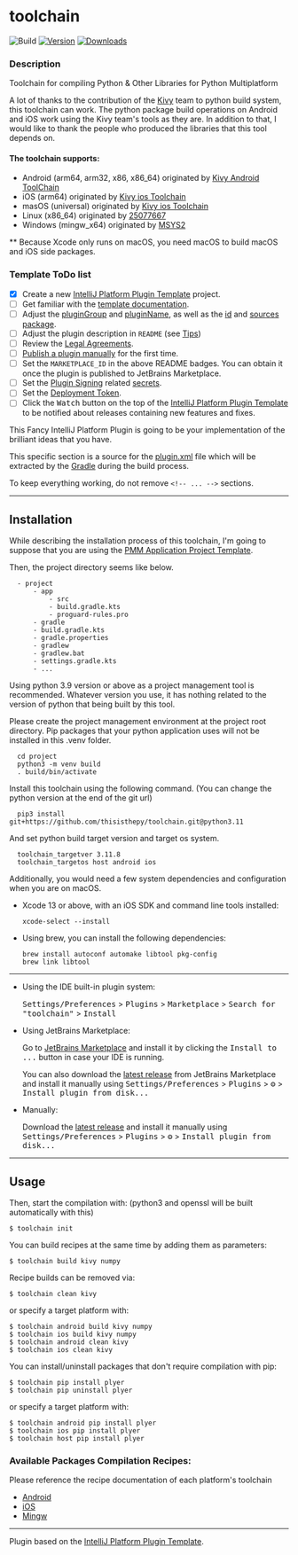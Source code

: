 # toolchain

![Build](https://github.com/thisisthepy/toolchain/workflows/Build/badge.svg)
[![Version](https://img.shields.io/jetbrains/plugin/v/MARKETPLACE_ID.svg)](https://plugins.jetbrains.com/plugin/MARKETPLACE_ID)
[![Downloads](https://img.shields.io/jetbrains/plugin/d/MARKETPLACE_ID.svg)](https://plugins.jetbrains.com/plugin/MARKETPLACE_ID)

### Description

Toolchain for compiling Python & Other Libraries for Python Multiplatform

A lot of thanks to the contribution of the [Kivy](https://github.com/kivy) team to python build system, this toolchain can work.
The python package build operations on Android and iOS work using the Kivy team's tools as they are.
In addition to that, I would like to thank the people who produced the libraries that this tool depends on.


#### The toolchain supports:

- Android (arm64, arm32, x86, x86_64) originated by [Kivy Android ToolChain](https://github.com/thisisthepy/toolchain-android)
- iOS (arm64) originated by [Kivy ios Toolchain](https://github.com/thisisthepy/toolchain-ios)
- masOS (universal) originated by [Kivy ios Toolchain](https://github.com/thisisthepy/toolchain-ios)
- Linux (x86_64) originated by [25077667](https://github.com/thisisthepy/toolchain-linux)
- Windows (mingw_x64) originated by [MSYS2](https://github.com/thisisthepy/toolchain-mingw)

** Because Xcode only runs on macOS, you need macOS to build macOS and iOS side packages.


### Template ToDo list
- [x] Create a new [IntelliJ Platform Plugin Template][template] project.
- [ ] Get familiar with the [template documentation][template].
- [ ] Adjust the [pluginGroup](./gradle.properties) and [pluginName](./gradle.properties), as well as the [id](./src/main/resources/META-INF/plugin.xml) and [sources package](./src/main/kotlin).
- [ ] Adjust the plugin description in `README` (see [Tips][docs:plugin-description])
- [ ] Review the [Legal Agreements](https://plugins.jetbrains.com/docs/marketplace/legal-agreements.html?from=IJPluginTemplate).
- [ ] [Publish a plugin manually](https://plugins.jetbrains.com/docs/intellij/publishing-plugin.html?from=IJPluginTemplate) for the first time.
- [ ] Set the `MARKETPLACE_ID` in the above README badges. You can obtain it once the plugin is published to JetBrains Marketplace.
- [ ] Set the [Plugin Signing](https://plugins.jetbrains.com/docs/intellij/plugin-signing.html?from=IJPluginTemplate) related [secrets](https://github.com/JetBrains/intellij-platform-plugin-template#environment-variables).
- [ ] Set the [Deployment Token](https://plugins.jetbrains.com/docs/marketplace/plugin-upload.html?from=IJPluginTemplate).
- [ ] Click the <kbd>Watch</kbd> button on the top of the [IntelliJ Platform Plugin Template][template] to be notified about releases containing new features and fixes.

<!-- Plugin description -->
This Fancy IntelliJ Platform Plugin is going to be your implementation of the brilliant ideas that you have.

This specific section is a source for the [plugin.xml](/src/main/resources/META-INF/plugin.xml) file which will be extracted by the [Gradle](/build.gradle.kts) during the build process.

To keep everything working, do not remove `<!-- ... -->` sections. 
<!-- Plugin description end -->

___

## Installation

While describing the installation process of this toolchain, I'm going to suppose that you are using the [PMM Application Project Template](https://github.com/thisisthepy/pmm-app-template).

Then, the project directory seems like below.

      - project
          - app
              - src
              - build.gradle.kts
              - proguard-rules.pro
          - gradle
          - build.gradle.kts
          - gradle.properties
          - gradlew
          - gradlew.bat
          - settings.gradle.kts
          - ...

Using python 3.9 version or above as a project management tool is recommended.
Whatever version you use, it has nothing related to the version of python that being built by this tool.

Please create the project management environment at the project root directory.
Pip packages that your python application uses will not be installed in this .venv folder.

      cd project
      python3 -m venv build
      . build/bin/activate

Install this toolchain using the following command. (You can change the python version at the end of the git url)

      pip3 install git+https://github.com/thisisthepy/toolchain.git@python3.11

And set python build target version and target os system.

      toolchain_targetver 3.11.8
      toolchain_targetos host android ios

Additionally, you would need a few system dependencies and configuration when you are on macOS.

- Xcode 13 or above, with an iOS SDK and command line tools installed:

      xcode-select --install

- Using brew, you can install the following dependencies:

      brew install autoconf automake libtool pkg-config
      brew link libtool

---

- Using the IDE built-in plugin system:
  
  <kbd>Settings/Preferences</kbd> > <kbd>Plugins</kbd> > <kbd>Marketplace</kbd> > <kbd>Search for "toolchain"</kbd> >
  <kbd>Install</kbd>
  
- Using JetBrains Marketplace:

  Go to [JetBrains Marketplace](https://plugins.jetbrains.com/plugin/MARKETPLACE_ID) and install it by clicking the <kbd>Install to ...</kbd> button in case your IDE is running.

  You can also download the [latest release](https://plugins.jetbrains.com/plugin/MARKETPLACE_ID/versions) from JetBrains Marketplace and install it manually using
  <kbd>Settings/Preferences</kbd> > <kbd>Plugins</kbd> > <kbd>⚙️</kbd> > <kbd>Install plugin from disk...</kbd>

- Manually:

  Download the [latest release](https://github.com/thisisthepy/toolchain/releases/latest) and install it manually using
  <kbd>Settings/Preferences</kbd> > <kbd>Plugins</kbd> > <kbd>⚙️</kbd> > <kbd>Install plugin from disk...</kbd>


---

## Usage
Then, start the compilation with:
(python3 and openssl will be built automatically with this)

    $ toolchain init

You can build recipes at the same time by adding them as parameters:

    $ toolchain build kivy numpy

Recipe builds can be removed via:

    $ toolchain clean kivy

or specify a target platform with:

    $ toolchain android build kivy numpy
    $ toolchain ios build kivy numpy
    $ toolchain android clean kivy
    $ toolchain ios clean kivy

You can install/uninstall packages that don't require compilation with pip:

    $ toolchain pip install plyer
    $ toolchain pip uninstall plyer

or specify a target platform with:

    $ toolchain android pip install plyer
    $ toolchain ios pip install plyer
    $ toolchain host pip install plyer

### Available Packages Compilation Recipes:
Please reference the recipe documentation of each platform's toolchain

- [Android](https://github.com/thisisthepy/toolchain-android/tree/master/pythonforandroid/recipes)
- [iOS](https://github.com/thisisthepy/toolchain-ios?tab=readme-ov-file#using-the-toolchain)
- [Mingw](https://github.com/thisisthepy/toolchain-mingw)


---
Plugin based on the [IntelliJ Platform Plugin Template][template].

[template]: https://github.com/JetBrains/intellij-platform-plugin-template
[docs:plugin-description]: https://plugins.jetbrains.com/docs/intellij/plugin-user-experience.html#plugin-description-and-presentation
